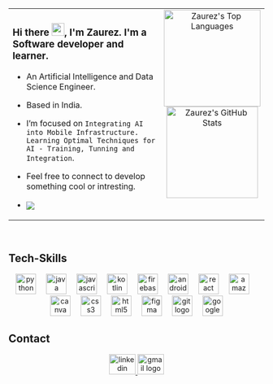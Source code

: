 <table>
  <tr>
    <td valign="top" width="65%">
      
### Hi there <img src="https://media.giphy.com/media/hvRJCLFzcasrR4ia7z/giphy.gif" width="25px">, I'm Zaurez. I'm a Software developer and learner.   

-  An Artificial Intelligence and Data Science Engineer.
-  Based in India.
-  I’m focused on `Integrating AI into Mobile Infrastructure. Learning Optimal Techniques for AI - Training, Tunning and Integration`.
-  Feel free to connect to develop something cool or intresting.
- <img align="center" src="https://visitor-badge.laobi.icu/badge?page_id=ZaurezTimmapuri.ZaurezTimmapuri&left_color=white&right_color=black&left_text=%20%20%20%20%20%20%20%20"  />

    </td>
    <td valign="top" width="50%">
<div align="center">
<img src="https://github-readme-stats.vercel.app/api/top-langs/?username=ZaurezTimmapuri&layout=compact&theme=defaulta&hide_border=true&langs_count=8" height="190" alt="Zaurez's Top Languages" />
<br/>
<img src="https://github-readme-stats.vercel.app/api?username=ZaurezTimmapuri&show_icons=true&hide_rank=true&theme=default&hide_border=true&count_private=true&include_all_commits=true" height="180" alt="Zaurez's GitHub Stats" />
</div>
  </tr>
</table>

</br>

## Tech-Skills
<p align="center">
 <img src="https://cdn.jsdelivr.net/gh/devicons/devicon/icons/python/python-original.svg" height="40" alt="python logo"  />
  <img width="12" />
  <img src="https://cdn.jsdelivr.net/gh/devicons/devicon/icons/java/java-original.svg" height="40" alt="java logo"  />
  <img width="12" />
  <img src="https://cdn.jsdelivr.net/gh/devicons/devicon/icons/javascript/javascript-original.svg" height="40" alt="javascript logo"  />
  <img width="12" />
  <img src="https://cdn.jsdelivr.net/gh/devicons/devicon/icons/kotlin/kotlin-original.svg" height="40" alt="kotlin logo"  />
  <img width="12" />
  <img src="https://cdn.jsdelivr.net/gh/devicons/devicon/icons/firebase/firebase-plain.svg" height="40" alt="firebase logo"  />
  <img width="12" />
  <img src="https://cdn.jsdelivr.net/gh/devicons/devicon/icons/android/android-original.svg" height="40" alt="android logo"  />
  <img width="12" />
  <img src="https://cdn.jsdelivr.net/gh/devicons/devicon/icons/react/react-original.svg" height="40" alt="react logo"  />
  <img width="12" />
  <img src="https://cdn.jsdelivr.net/gh/devicons/devicon/icons/amazonwebservices/amazonwebservices-line-wordmark.svg" height="40" alt="amazonwebservices logo"  />
  <img width="12" />
  <img src="https://cdn.jsdelivr.net/gh/devicons/devicon/icons/canva/canva-original.svg" height="40" alt="canva logo"  />
  <img width="12" />
  <img src="https://cdn.jsdelivr.net/gh/devicons/devicon/icons/css3/css3-original.svg" height="40" alt="css3 logo"  />
  <img width="12" />
  <img src="https://cdn.jsdelivr.net/gh/devicons/devicon/icons/html5/html5-original.svg" height="40" alt="html5 logo"  />
  <img width="12" />
  <img src="https://cdn.jsdelivr.net/gh/devicons/devicon/icons/figma/figma-original.svg" height="40" alt="figma logo"  />
  <img width="12" />
  <img src="https://cdn.jsdelivr.net/gh/devicons/devicon/icons/git/git-original.svg" height="40" alt="git logo"  />
  <img width="12" />
  <img src="https://cdn.jsdelivr.net/gh/devicons/devicon/icons/googlecloud/googlecloud-original.svg" height="40" alt="googlecloud logo"  /
</p>
<br/>

## Contact
<p align="center">
  <a href="https://www.linkedin.com/in/zaurez" target="_blank">
    <img img src="https://raw.githubusercontent.com/maurodesouza/profile-readme-generator/master/src/assets/icons/social/linkedin/default.svg" width="52" height="40" alt="linkedin logo" />
  </a>
  <a href="mailto:zaureztimmapuri@gmail.com" target="_blank">
    <img src="https://raw.githubusercontent.com/maurodesouza/profile-readme-generator/master/src/assets/icons/social/gmail/default.svg" width="52" height="40" alt="gmail logo"/>
  </a>
</p>
